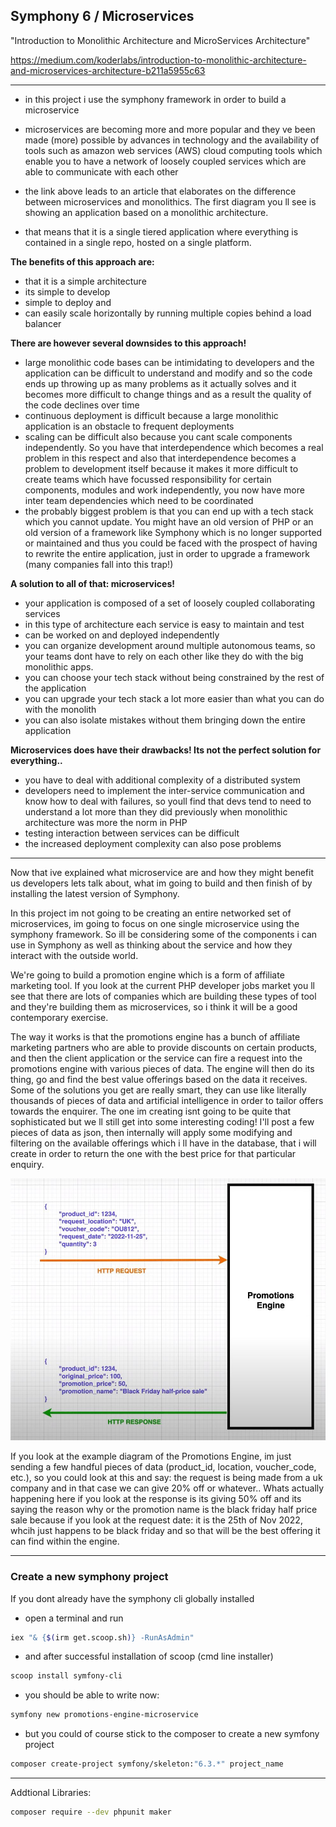 
## Symphony 6 / Microservices 

"Introduction to Monolithic Architecture and MicroServices Architecture"

https://medium.com/koderlabs/introduction-to-monolithic-architecture-and-microservices-architecture-b211a5955c63

---

- in this project i use the symphony framework in order to build a microservice

- microservices are becoming more and more popular and they ve been made (more) possible by advances
  in technology and the availability of tools such as amazon web services (AWS) cloud computing tools 
  which enable you to have a network of loosely coupled services which are able to communicate 
  with each other

- the link above leads to an article that elaborates on the difference between microservices and 
  monolithics. The first diagram you ll see is showing an application based on a monolithic 
  architecture.

- that means that it is a single tiered application where everything is contained in a single repo, 
  hosted on a single platform. 

**The benefits of this approach are:**

- that it is a simple architecture
- its simple to develop
- simple to deploy and
- can easily scale horizontally by running multiple copies behind a load balancer

**There are however several downsides to this approach!**

- large monolithic code bases can be intimidating to developers and the application can be difficult 
  to understand and modify and so the code ends up throwing up as many problems as it actually solves
  and it becomes more difficult to change things and as a result the quality of the code declines
  over time
- continuous deployment is difficult because a large monolithic application is an obstacle to 
  frequent deployments
- scaling can be difficult also because you cant scale components independently. So you have that 
  interdependence which becomes a real problem in this respect and also that interdependence becomes
  a problem to development itself because it makes it more difficult to create teams which have 
  focussed responsibility for certain components, modules and work independently, you now have more 
  inter team dependencies which need to be coordinated 
- the probably biggest problem is that you can end up with a tech stack which you cannot update. You 
  might have an old version of PHP or an old version of a framework like Symphony which is no longer
  supported or maintained and thus you could be faced with the prospect of having to rewrite the 
  entire application, just in order to upgrade a framework (many companies fall into this trap!)

**A solution to all of that: microservices!**

- your application is composed of a set of loosely coupled collaborating services 
- in this type of architecture each service is easy to maintain and test
- can be worked on and deployed independently
- you can organize development around multiple autonomous teams, so your teams dont have to rely on 
  each other like they do with the big monolithic apps.
- you can choose your tech stack without being constrained by the rest of the application 
- you can upgrade your tech stack a lot more easier than what you can do with the monolith
- you can also isolate mistakes without them bringing down the entire application

**Microservices does have their drawbacks! Its not the perfect solution for everything..**
- you have to deal with additional complexity of a distributed system
- developers need to implement the inter-service communication and know how to deal with failures, so
  youll find that devs tend to need to understand a lot more than they did previously when monolithic
  architecture was more the norm in PHP 
- testing interaction between services can be difficult
- the increased deployment complexity can also pose problems

---

Now that ive explained what microservice are and how they might benefit us developers lets talk about, what im going to build and then finish of by installing the latest version of Symphony.

In this project im not going to be creating an entire networked set of microservices, im going to focus on one single microservice using the symphony framework. So ill be considering some of the components i can use in Symphony as well as thinking about the service and how they interact with the outside world. 

We're going to build a promotion engine which is a form of affiliate marketing tool.
If you look at the current PHP developer jobs market you ll see that there are lots of companies which are building these types of tool and they're building them as microservices, so i think it will be a good contemporary exercise.

The way it works is that the promotions engine has a bunch of affiliate marketing partners who are able to provide discounts on certain products, and then the client application or the service can fire a request into the promotions engine with various pieces of data. The engine will then do its thing, go and find the best value offerings based on the data it receives.
Some of the solutions you get are really smart, they can use like literally thousands of pieces of data and artificial intelligence in order to tailor offers towards the enquirer.
The one im creating isnt going to be quite that sophisticated but we ll still get into some interesting coding! 
I'll post a few pieces of data as json, then internally will apply some modifying and filtering on the available offerings which i ll have in the database, that i will create in order to return the one with the best price for that particular enquiry.


![Alt text](/assets/promotion.jpg?raw=true "Microservice Diagram")


If you look at the example diagram of the Promotions Engine, im just sending a few handful pieces of data (product_id, location, voucher_code, etc.), so you could look at this and say: the request is being made from a uk company and in that case we can give 20% off or whatever..
Whats actually happening here if you look at the response is its giving 50% off and its saying the reason why or the promotion name is the black friday half price sale because if you look at the request date: it is the 25th of Nov 2022, whcih just happens to be black friday and so that will be the best offering it can find within the engine.

---

### Create a new symphony project

If you dont already have the symphony cli globally installed

- open a terminal and run

```sh
iex "& {$(irm get.scoop.sh)} -RunAsAdmin"
```

- and after successful installation of scoop (cmd line installer)

```sh
scoop install symfony-cli
```

- you should be able to write now:

```sh
symfony new promotions-engine-microservice
```

- but you could of course stick to the composer to create a new symfony project

```sh
composer create-project symfony/skeleton:"6.3.*" project_name
```

---

Addtional Libraries:

```sh
composer require --dev phpunit maker
```

